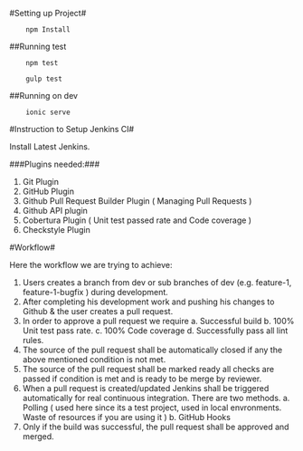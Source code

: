 #Setting up Project#

        npm Install

##Running test

        npm test

        gulp test

##Running on dev

        ionic serve


#Instruction to Setup Jenkins CI#

Install Latest Jenkins.

###Plugins needed:###
1. Git Plugin
2. GitHub Plugin
3. Github Pull Request Builder Plugin ( Managing Pull Requests )
4. Github API plugin 
5. Cobertura Plugin ( Unit test passed rate and Code coverage )
6. Checkstyle Plugin

#Workflow#

Here the workflow we are trying to achieve:

1. Users creates a branch from dev or sub branches of dev (e.g. feature-1, feature-1-bugfix ) during development.
2. After completing his development work and pushing his changes to Github & the user creates a pull request.
3. In order to approve a pull request we require 
        a. Successful build
        b. 100% Unit test pass rate.
        c. 100% Code coverage
        d. Successfully pass all lint rules. 
4. The source of the pull request shall be automatically closed if any the above mentioned condition is not met.
5. The source of the pull request shall be marked ready all checks are passed if condition is met and is ready to be merge by reviewer.
5. When a pull request is created/updated Jenkins shall be triggered automatically for real continuous integration. There are two methods.
        a. Polling ( used here since its a test project, used in local envronments. Waste of resources if you are using it )
        b. GitHub Hooks
6. Only if the build was successful, the pull request shall be approved and merged.




 
